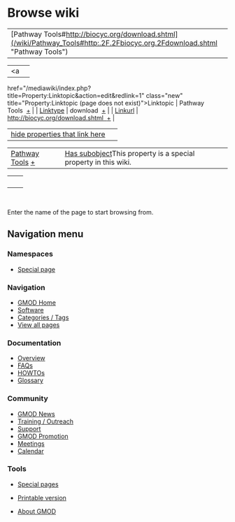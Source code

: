 



<span id="top"></span>




# <span dir="auto">Browse wiki</span>






|  |  |
|----|----|
| [Pathway Tools#http://biocyc.org/download.shtml](/wiki/Pathway_Tools#http:.2F.2Fbiocyc.org.2Fdownload.shtml "Pathway Tools") |  |

|  |  |
|----|----|
| <a
href="/mediawiki/index.php?title=Property:Linktopic&amp;action=edit&amp;redlink=1"
class="new"
title="Property:Linktopic (page does not exist)">Linktopic</a> | <span class="smwb-value">Pathway Tools  <span class="smwsearch">[+](/wiki/Special%3ASearchByProperty/Linktopic/Pathway-20Tools "Special%3ASearchByProperty/Linktopic/Pathway-20Tools")</span></span> |
| [Linktype](/wiki/Property%3ALinktype "Property%3ALinktype") | <span class="smwb-value">download  <span class="smwsearch">[+](/wiki/Special%3ASearchByProperty/Linktype/download "Special%3ASearchByProperty/Linktype/download")</span></span> |
| <a
href="/mediawiki/index.php?title=Property:Linkurl&amp;action=edit&amp;redlink=1"
class="new" title="Property:Linkurl (page does not exist)">Linkurl</a> | <span class="smwb-value">http://biocyc.org/download.shtml  <span class="smwsearch">[+](/wiki/Special%3ASearchByProperty/Linkurl/http:-2F-2Fbiocyc.org-2Fdownload.shtml "Special%3ASearchByProperty/Linkurl/http:-2F-2Fbiocyc.org-2Fdownload.shtml")</span></span> |

<span id="smw_browse_incoming"></span>

|  |  |
|----|----|
| [hide properties that link here](/mediawiki/index.php?title=Special:Browse&offset=0&dir=out&article=Pathway+Tools%23http%3A%2F%2Fbiocyc.org%2Fdownload.shtml)  |  |

|  |  |
|----|----|
| <span class="smwb-ivalue">[Pathway Tools](/wiki/Pathway_Tools "Pathway Tools") <span class="smwbrowse">[+](/wiki/Special%3ABrowse/Pathway-20Tools "Special%3ABrowse/Pathway-20Tools")</span></span> | <span class="smw-highlighter" data-type="1" state="inline" data-title="Property"><span class="smwbuiltin">[Has subobject](/wiki/Property%3AHas_subobject "Property:Has subobject")</span><span class="smwttcontent">This property is a special property in this wiki.</span></span> |

|     |     |
|-----|-----|
|     |     |

 

Enter the name of the page to start browsing from.  








## Navigation menu



### Namespaces

- <span id="ca-nstab-special">[Special
  page](/wiki/Special%3ABrowse/Pathway-20Tools-23http%3A-2F-2Fbiocyc.org-2Fdownload.shtml "This is a special page, you cannot edit the page itself")</span>


### 






### Navigation



- <span id="n-GMOD-Home">[GMOD Home](/wiki/Main_Page)</span>
- <span id="n-Software">[Software](/wiki/GMOD_Components)</span>
- <span id="n-Categories-.2F-Tags">[Categories /
  Tags](/wiki/Categories)</span>
- <span id="n-View-all-pages">[View all
  pages](/wiki/Special:AllPages)</span>




### Documentation



- <span id="n-Overview">[Overview](/wiki/Overview)</span>
- <span id="n-FAQs">[FAQs](/wiki/Category%3AFAQ)</span>
- <span id="n-HOWTOs">[HOWTOs](/wiki/Category%3AHOWTO)</span>
- <span id="n-Glossary">[Glossary](/wiki/Glossary)</span>




### Community



- <span id="n-GMOD-News">[GMOD News](/wiki/GMOD_News)</span>
- <span id="n-Training-.2F-Outreach">[Training /
  Outreach](/wiki/Training_and_Outreach)</span>
- <span id="n-Support">[Support](/wiki/Support)</span>
- <span id="n-GMOD-Promotion">[GMOD
  Promotion](/wiki/GMOD_Promotion)</span>
- <span id="n-Meetings">[Meetings](/wiki/Meetings)</span>
- <span id="n-Calendar">[Calendar](/wiki/Calendar)</span>




### Tools



- <span id="t-specialpages"><a href="/wiki/Special%3ASpecialPages" accesskey="q"
  title="A list of all special pages [q]">Special pages</a></span>
- <span id="t-print"><a
  href="/mediawiki/index.php?title=Special%3ABrowse/Pathway-20Tools-23http%3A-2F-2Fbiocyc.org-2Fdownload.shtml&amp;printable=yes"
  rel="alternate" accesskey="p"
  title="Printable version of this page [p]">Printable version</a></span>





- <span id="footer-places-about">[About
  GMOD](/wiki/GMOD%3AAbout "GMOD%3AAbout")</span>

<!-- -->




